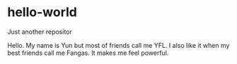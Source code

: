 # hello-world
Just another repositor

Hello. My name is Yun but most of friends call me YFL. I also like it when my best friends call me Fangas.  It makes me feel powerful. 
